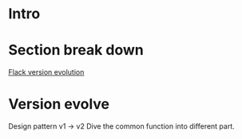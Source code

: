 # Intro
# Section break down
[Flack version evolution](https://www.youtube.com/watch?v=tdIIJuPh3SI&feature=youtu.be&t=439)
[]()
[]()
[]()
[]()
# Version evolve
Design pattern
v1 -> v2
Dive the common function into different part.
<!--stackedit_data:
eyJoaXN0b3J5IjpbOTI4MTg0ODY4LC0xNTc3MjU2NTg3XX0=
-->